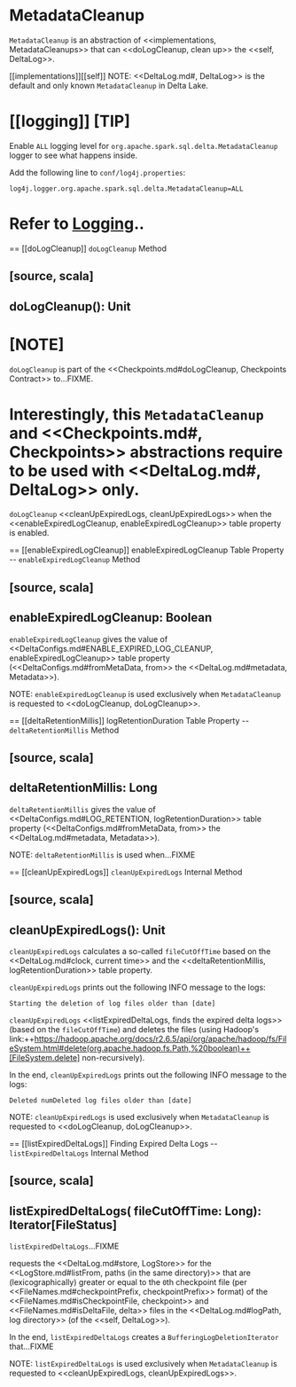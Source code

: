 # MetadataCleanup

`MetadataCleanup` is an abstraction of <<implementations, MetadataCleanups>> that can <<doLogCleanup, clean up>> the <<self, DeltaLog>>.

[[implementations]][[self]]
NOTE: <<DeltaLog.md#, DeltaLog>> is the default and only known `MetadataCleanup` in Delta Lake.

[[logging]]
[TIP]
====
Enable `ALL` logging level for `org.apache.spark.sql.delta.MetadataCleanup` logger to see what happens inside.

Add the following line to `conf/log4j.properties`:

```
log4j.logger.org.apache.spark.sql.delta.MetadataCleanup=ALL
```

Refer to [Logging](spark-logging.md)..
====

== [[doLogCleanup]] `doLogCleanup` Method

[source, scala]
----
doLogCleanup(): Unit
----

[NOTE]
====
`doLogCleanup` is part of the <<Checkpoints.md#doLogCleanup, Checkpoints Contract>> to...FIXME.

Interestingly, this `MetadataCleanup` and <<Checkpoints.md#, Checkpoints>> abstractions require to be used with <<DeltaLog.md#, DeltaLog>> only.
====

`doLogCleanup` <<cleanUpExpiredLogs, cleanUpExpiredLogs>> when the <<enableExpiredLogCleanup, enableExpiredLogCleanup>> table property is enabled.

== [[enableExpiredLogCleanup]] enableExpiredLogCleanup Table Property -- `enableExpiredLogCleanup` Method

[source, scala]
----
enableExpiredLogCleanup: Boolean
----

`enableExpiredLogCleanup` gives the value of <<DeltaConfigs.md#ENABLE_EXPIRED_LOG_CLEANUP, enableExpiredLogCleanup>> table property (<<DeltaConfigs.md#fromMetaData, from>> the <<DeltaLog.md#metadata, Metadata>>).

NOTE: `enableExpiredLogCleanup` is used exclusively when `MetadataCleanup` is requested to <<doLogCleanup, doLogCleanup>>.

== [[deltaRetentionMillis]] logRetentionDuration Table Property -- `deltaRetentionMillis` Method

[source, scala]
----
deltaRetentionMillis: Long
----

`deltaRetentionMillis` gives the value of <<DeltaConfigs.md#LOG_RETENTION, logRetentionDuration>> table property (<<DeltaConfigs.md#fromMetaData, from>> the <<DeltaLog.md#metadata, Metadata>>).

NOTE: `deltaRetentionMillis` is used when...FIXME

== [[cleanUpExpiredLogs]] `cleanUpExpiredLogs` Internal Method

[source, scala]
----
cleanUpExpiredLogs(): Unit
----

`cleanUpExpiredLogs` calculates a so-called `fileCutOffTime` based on the <<DeltaLog.md#clock, current time>> and the <<deltaRetentionMillis, logRetentionDuration>> table property.

`cleanUpExpiredLogs` prints out the following INFO message to the logs:

```
Starting the deletion of log files older than [date]
```

`cleanUpExpiredLogs` <<listExpiredDeltaLogs, finds the expired delta logs>> (based on the `fileCutOffTime`) and deletes the files (using Hadoop's link:++https://hadoop.apache.org/docs/r2.6.5/api/org/apache/hadoop/fs/FileSystem.html#delete(org.apache.hadoop.fs.Path,%20boolean)++[FileSystem.delete] non-recursively).

In the end, `cleanUpExpiredLogs` prints out the following INFO message to the logs:

```
Deleted numDeleted log files older than [date]
```

NOTE: `cleanUpExpiredLogs` is used exclusively when `MetadataCleanup` is requested to <<doLogCleanup, doLogCleanup>>.

== [[listExpiredDeltaLogs]] Finding Expired Delta Logs -- `listExpiredDeltaLogs` Internal Method

[source, scala]
----
listExpiredDeltaLogs(
  fileCutOffTime: Long): Iterator[FileStatus]
----

`listExpiredDeltaLogs`...FIXME

requests the <<DeltaLog.md#store, LogStore>> for the <<LogStore.md#listFrom, paths (in the same directory)>> that are (lexicographically) greater or equal to the ``0``th checkpoint file (per <<FileNames.md#checkpointPrefix, checkpointPrefix>> format) of the <<FileNames.md#isCheckpointFile, checkpoint>> and <<FileNames.md#isDeltaFile, delta>> files in the <<DeltaLog.md#logPath, log directory>> (of the <<self, DeltaLog>>).

In the end, `listExpiredDeltaLogs` creates a `BufferingLogDeletionIterator` that...FIXME

NOTE: `listExpiredDeltaLogs` is used exclusively when `MetadataCleanup` is requested to <<cleanUpExpiredLogs, cleanUpExpiredLogs>>.
